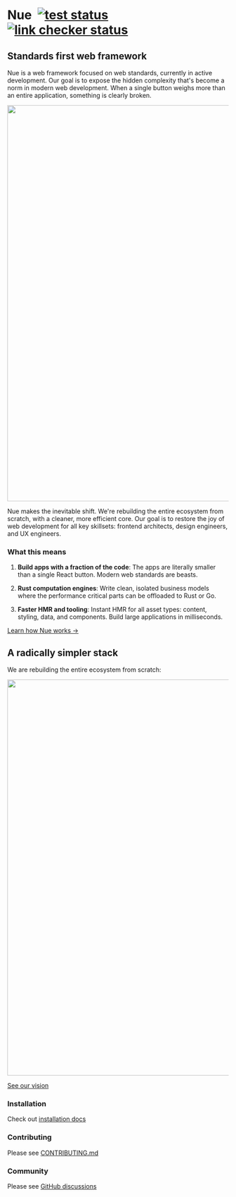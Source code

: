 
# Nue &nbsp;[![test status](https://github.com/nuejs/nue/actions/workflows/test.yaml/badge.svg?branch=master)](https://github.com/nuejs/nue/actions/workflows/test.yaml)&nbsp;[![link checker status](https://github.com/nuejs/nue/actions/workflows/links.yaml/badge.svg?branch=master)](https://github.com/nuejs/nue/actions/workflows/links.yaml)


## Standards first web framework

Nue is a web framework focused on web standards, currently in active development. Our goal is to expose the hidden complexity that's become a norm in modern web development. When a single button weighs more than an entire application, something is clearly broken.

<a href="https://nuejs.org/">
  <img src="https://nuejs.org/img/og-button.png" width="900">
</a>

Nue makes the inevitable shift. We're rebuilding the entire ecosystem from scratch, with a cleaner, more efficient core. Our goal is to restore the joy of web development for all key skillsets: frontend architects, design engineers, and UX engineers.


### What this means

1. **Build apps with a fraction of the code**: The apps are literally smaller than a single React button. Modern web standards are beasts.

3. **Rust computation engines**: Write clean, isolated business models where the performance critical parts can be offloaded to Rust or Go.

1. **Faster HMR and tooling**: Instant HMR for all asset types: content, styling, data, and components. Build large applications in milliseconds.


[Learn how Nue works →](https://nuejs.org/docs/)



## A radically simpler stack

We are rebuilding the entire ecosystem from scratch:

<a href="https://nuejs.org/vision/">
  <img src="https://nuejs.org/img/roadmap-2025-2-big.png" width="900">
</a>

[See our vision](https://nuejs.org/vision/)


### Installation

Check out [installation docs](https://nuejs.org/docs/installation.html)

### Contributing

Please see [CONTRIBUTING.md](/CONTRIBUTING.md)

### Community

Please see [GitHub discussions](https://github.com/nuejs/nue/discussions)
